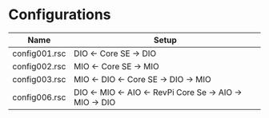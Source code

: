 # Configurations

| Name          | Setup                                                     |
| ---           | ---                                                       |
| config001.rsc | DIO <- Core SE -> DIO                                     |
| config002.rsc | MIO <- Core SE -> MIO                                     |
| config003.rsc | MIO <- DIO <- Core SE -> DIO -> MIO                       |
| config006.rsc | DIO <- MIO <- AIO <- RevPi Core Se -> AIO -> MIO -> DIO   |
